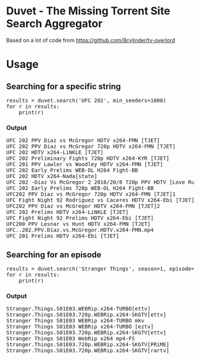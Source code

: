 # Duvet - The Missing Torrent Site Search Aggregator

Based on a lot of code from https://github.com/8cylinder/tv-overlord

# Usage
## Searching for a specific string
<pre>
results = duvet.search('UFC 202', min_seeders=1000)
for r in results:
    print(r)
</pre>

### Output
<pre>
UFC 202 PPV Diaz vs McGregor HDTV x264-FMN [TJET]              Size: 1.86 GB        Seeders: 31388    Age: 1 days   EXT
UFC 202 PPV Diaz vs McGregor 720p HDTV x264-FMN [TJET]         Size: 5.12 GB        Seeders: 29627    Age: 1 days   EXT
UFC 202 HDTV x264-LiNKLE [TJET]                                Size: 1.69 GB        Seeders: 11447    Age: 1 days   EXT
UFC 202 Preliminary Fights 720p HDTV x264-KYR [TJET]           Size: 2.64 GB        Seeders: 7260     Age: 1 days   EXT
UFC 201 PPV Lawler vs Woodley HDTV x264-FMN [TJET]             Size: 1.78 GB        Seeders: 6581     Age: 22 days   EXT
UFC 202 Early Prelims WEB-DL H264 Fight-BB                     Size: 1.05 GB        Seeders: 5793     Age: 1 days   EXT
UFC 202 HDTV x264-Nada[state]                                  Size: 860.45 MB      Seeders: 5006     Age: 1 days   EXT
UFC 202 -Diaz Vs McGregor 2 2016/20/8 720p PPV HDTV [Love Ru   Size: 2.50 GB        Seeders: 4683     Age: 1 days   TPB
UFC 202 Early Prelims 720p WEB-DL H264 Fight-BB                Size: 3.01 GB        Seeders: 4652     Age: 1 days   EXT
UFC202 PPV Diaz vs McGregor 720p HDTV x264-FMN [TJET]1         Size: 4.77 GB        Seeders: 4504     Age: 1 days   13X
UFC Fight Night 92 Rodriguez vs Caceres HDTV x264-Ebi [TJET]   Size: 2.30 GB        Seeders: 4462     Age: 15 days   EXT
UFC202 PPV Diaz vs McGregor HDTV x264-FMN [TJET]2              Size: 1.74 GB        Seeders: 4294     Age: 1 days   13X
UFC 202 Prelims HDTV x264-LiNKLE [TJET]                        Size: 975.30 MB      Seeders: 4039     Age: 1 days   EXT
UFC Fight Night 92 Prelims HDTV x264-Ebi [TJET]                Size: 1.12 GB        Seeders: 3920     Age: 15 days   EXT
UFC200 PPV Lesnar vs Hunt HDTV x264-FMN [TJET]                 Size: 2.07 GB        Seeders: 3487     Age: 31 days   13X
UFC..202.PPV.Diaz.vs.McGregor.HDTV.x264-FMN.mp4                Size: 1.86 GB        Seeders: 3153     Age: 1 days   EXT
UFC 201 Prelims HDTV x264-Ebi [TJET]                           Size: 1.03 GB        Seeders: 3083     Age: 22 days   EXT
</pre>

## Searching for an episode
<pre>
results = duvet.search('Stranger Things', season=1, episode=3, min_seeders=100)
for r in results:
    print(r)
</pre>

### Output
<pre>
Stranger.Things.S01E03.WEBRip.x264-TURBO[ettv]                 Size: 281.09 MB      Seeders: 15504    Age: 38 days   EXT
Stranger.Things.S01E03.720p.WEBRip.x264-SKGTV[ettv]            Size: 1.34 GB        Seeders: 1277     Age: 38 days   EXT
Stranger Things S01E03 WEBRip x264-TURBO mkv                   Size: 281.09 MB      Seeders: 554      Age: Unknown   BTS
Stranger Things S01E03 WEBRip x264-TURBO [eztv]                Size: 268.07 MB      Seeders: 533      Age: 28 days   EZT
Stranger.Things.S01E03.720p.WEBRip.x264-SKGTV[ettv]            Size: 1.25 GB        Seeders: 307      Age: 38 days   BTR
Stranger Things S01E03 WebRip x264 mp4-FS                      Size: 274.64 MB      Seeders: 199      Age: 38 days   EXT
Stranger.Things.S01E03.720p.WEBRip.x264-SKGTV[PRiME]           Size: 1.34 GB        Seeders: 194      Age: 38 days   EXT
Stranger.Things.S01E03.720p.WEBRip.x264-SKGTV[rartv]           Size: 1.34 GB        Seeders: 190      Age: 38 days   RBG
</pre>

